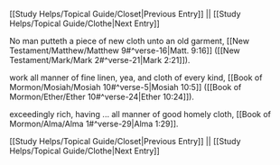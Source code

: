 [[Study Helps/Topical Guide/Closet|Previous Entry]]  ||  [[Study Helps/Topical Guide/Clothe|Next Entry]]

 No man putteth a piece of new cloth unto an old garment, [[New Testament/Matthew/Matthew 9#^verse-16|Matt. 9:16]] ([[New Testament/Mark/Mark 2#^verse-21|Mark 2:21]]).

 work all manner of fine linen, yea, and cloth of every kind, [[Book of Mormon/Mosiah/Mosiah 10#^verse-5|Mosiah 10:5]] ([[Book of Mormon/Ether/Ether 10#^verse-24|Ether 10:24]]).

 exceedingly rich, having ... all manner of good homely cloth, [[Book of Mormon/Alma/Alma 1#^verse-29|Alma 1:29]].

[[Study Helps/Topical Guide/Closet|Previous Entry]]  ||  [[Study Helps/Topical Guide/Clothe|Next Entry]]